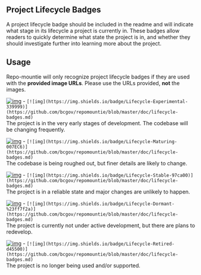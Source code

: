 ## Project Lifecycle Badges

A project lifecycle badge should be included in the readme and will indicate what stage in its lifecycle a project is currently in. These badges allow readers to quickly determine what state the project is in, and whether they should investigate further into learning more about the project.

## Usage

Repo-mountie will only recognize project lifecycle badges if they are used with the **provided image URLs**. Please use the URLs provided, **not** the images.

[![img](https://img.shields.io/badge/Lifecycle-Experimental-339999)](https://github.com/bcgov/repomountie/blob/master/doc/lifecycle-badges.md) - ```[![img](https://img.shields.io/badge/Lifecycle-Experimental-339999)](https://github.com/bcgov/repomountie/blob/master/doc/lifecycle-badges.md)```\
The project is in the very early stages of development. The codebase will be changing frequently.


[![img](https://img.shields.io/badge/Lifecycle-Maturing-007EC6)](https://github.com/bcgov/repomountie/blob/master/doc/lifecycle-badges.md) - ```[![img](https://img.shields.io/badge/Lifecycle-Maturing-007EC6)](https://github.com/bcgov/repomountie/blob/master/doc/lifecycle-badges.md)```\
The codebase is being roughed out, but finer details are likely to change.


[![img](https://img.shields.io/badge/Lifecycle-Stable-97ca00)](https://github.com/bcgov/repomountie/blob/master/doc/lifecycle-badges.md) - ```[![img](https://img.shields.io/badge/Lifecycle-Stable-97ca00)](https://github.com/bcgov/repomountie/blob/master/doc/lifecycle-badges.md)```\
The project is in a reliable state and major changes are unlikely to happen.


[![img](https://img.shields.io/badge/Lifecycle-Dormant-%23ff7f2a)](https://github.com/bcgov/repomountie/blob/master/doc/lifecycle-badges.md) - ```[![img](https://img.shields.io/badge/Lifecycle-Dormant-%23ff7f2a)](https://github.com/bcgov/repomountie/blob/master/doc/lifecycle-badges.md)```\
The project is currently not under active development, but there are plans to redevelop.


[![img](https://img.shields.io/badge/Lifecycle-Retired-d45500)](https://github.com/bcgov/repomountie/blob/master/doc/lifecycle-badges.md) - ```[![img](https://img.shields.io/badge/Lifecycle-Retired-d45500)](https://github.com/bcgov/repomountie/blob/master/doc/lifecycle-badges.md)```\
The project is no longer being used and/or supported.